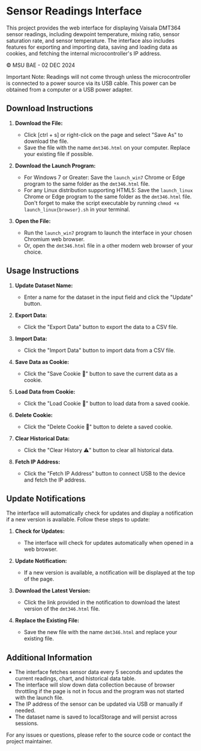 # Sensor Readings Interface

This project provides the web interface for displaying Vaisala DMT364 sensor readings, including dewpoint temperature, mixing ratio, sensor saturation rate, and sensor temperature. The interface also includes features for exporting and importing data, saving and loading data as cookies, and fetching the internal microcontroller's IP address.

© MSU BAE - 02 DEC 2024

Important Note: Readings will not come through unless the microcontroller is connected to a power source via its USB cable. This power can be obtained from a computer or a USB power adapter.

## Download Instructions

1. **Download the File:**
   - Click [ctrl + s] or right-click on the page and select "Save As" to download the file.
   - Save the file with the name `dmt346.html` on your computer. Replace your existing file if possible.

2. **Download the Launch Program:**
   - For Windows 7 or Greater: Save the `launch_win7` Chrome or Edge program to the same folder as the `dmt346.html` file.
   - For any Linux distribution supporting HTML5: Save the `launch_linux` Chrome or Edge program to the same folder as the `dmt346.html` file. Don't forget to make the script executable by running `chmod +x launch_linux{browser}.sh` in your terminal.

3. **Open the File:**
   - Run the `launch_win7` program to launch the interface in your chosen Chromium web browser.
   - Or, open the `dmt346.html` file in a other modern web browser of your choice.

## Usage Instructions

1. **Update Dataset Name:**
   - Enter a name for the dataset in the input field and click the "Update" button.

2. **Export Data:**
   - Click the "Export Data" button to export the data to a CSV file.

3. **Import Data:**
   - Click the "Import Data" button to import data from a CSV file.

4. **Save Data as Cookie:**
   - Click the "Save Cookie 🍪" button to save the current data as a cookie.

5. **Load Data from Cookie:**
   - Click the "Load Cookie 🍪" button to load data from a saved cookie.

6. **Delete Cookie:**
   - Click the "Delete Cookie 🍪" button to delete a saved cookie.

7. **Clear Historical Data:**
   - Click the "Clear History ⚠️" button to clear all historical data.

8. **Fetch IP Address:**
   - Click the "Fetch IP Address" button to connect USB to the device and fetch the IP address.

## Update Notifications

The interface will automatically check for updates and display a notification if a new version is available. Follow these steps to update:

1. **Check for Updates:**
   - The interface will check for updates automatically when opened in a web browser.

2. **Update Notification:**
   - If a new version is available, a notification will be displayed at the top of the page.

3. **Download the Latest Version:**
   - Click the link provided in the notification to download the latest version of the `dmt346.html` file.

4. **Replace the Existing File:**
   - Save the new file with the name `dmt346.html` and replace your existing file.

## Additional Information

- The interface fetches sensor data every 5 seconds and updates the current readings, chart, and historical data table.
- The interface will slow down data collection because of browser throttling if the page is not in focus and the program was not started with the launch file.
- The IP address of the sensor can be updated via USB or manually if needed.
- The dataset name is saved to localStorage and will persist across sessions.

For any issues or questions, please refer to the source code or contact the project maintainer.